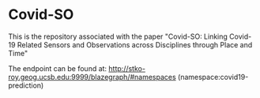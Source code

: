 # Covid-SO
This is the repository associated with the paper "Covid-SO: Linking Covid-19 Related Sensors and Observations across Disciplines through Place and Time"

The endpoint can be found at: http://stko-roy.geog.ucsb.edu:9999/blazegraph/#namespaces (namespace:covid19-prediction)
